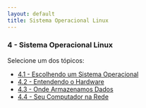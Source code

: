 ```yaml
---
layout: default
title: Sistema Operacional Linux
---
```


### 4 - Sistema Operacional Linux

Selecione um dos tópicos:

- [4.1 - Escolhendo um Sistema Operacional](/linux-essentials/01-book-lpi/Topico-04-Sistema-Operacional-Linux/4.1-EscolhendoUmSistemaOperacional)
- [4.2 - Entendendo o Hardware](/linux-essentials/01-book-lpi/Topico-04-Sistema-Operacional-Linux/4.2-EntendendoOHardware)
- [4.3 - Onde Armazenamos Dados](/linux-essentials/01-book-lpi/Topico-04-Sistema-Operacional-Linux/4.3-OndeArmazenamosDados)
- [4.4 - Seu Computador na Rede](/linux-essentials/01-book-lpi/Topico-04-Sistema-Operacional-Linux/4.4-SeuComputadorNaRede)
